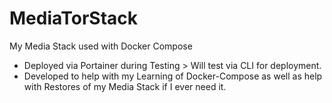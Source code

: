# MediaTorStack
My Media Stack used with Docker Compose
- Deployed via Portainer during Testing > Will test via CLI for deployment.
- Developed to help with my Learning of Docker-Compose as well as help with Restores of my Media Stack if I ever need it.
